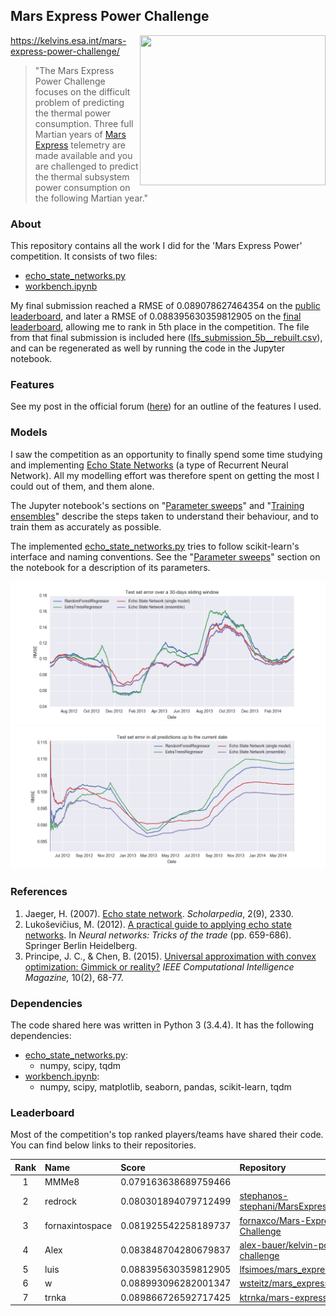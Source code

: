 ## Mars Express Power Challenge ##
<a href="https://kelvins.esa.int/mars-express-power-challenge/">
<img align=right width="297" height="240" src="https://upload.wikimedia.org/wikipedia/commons/thumb/9/9d/Mars-express-volcanoes-sm.jpg/594px-Mars-express-volcanoes-sm.jpg"></a>

https://kelvins.esa.int/mars-express-power-challenge/

> "The Mars Express Power Challenge focuses on the difficult problem of predicting the thermal power consumption. Three full Martian years of [Mars Express][Mars_Express] telemetry are made available and you are challenged to predict the thermal subsystem power consumption on the following Martian year."


### About ###

This repository contains all the work I did for the 'Mars Express Power' competition. It consists of two files:

 * [echo_state_networks.py](echo_state_networks.py)
 * [workbench.ipynb][nb]

My final submission reached a RMSE of 0.089078627464354 on the [public leaderboard][public leaderboard], and later a RMSE of 0.088395630359812905 on the [final leaderboard][final leaderboard], allowing me to rank in 5th place in the competition.
The file from that final submission is included here ([lfs_submission_5b__rebuilt.csv](lfs_submission_5b__rebuilt.csv)), and can be regenerated as well by running the code in the Jupyter notebook.


### Features ###

See my post in the official forum ([here][end_post]) for an outline of the features I used.


### Models ###

I saw the competition as an opportunity to finally spend some time studying and implementing [Echo State Networks][ESN_schol] (a type of Recurrent Neural Network). All my modelling effort was therefore spent on getting the most I could out of them, and them alone.

The Jupyter notebook's sections on "[Parameter sweeps][nb_params]" and "[Training ensembles][nb_ensem]" describe the steps taken to understand their behaviour, and to train them as accurately as possible.

The implemented [echo_state_networks.py](echo_state_networks.py) tries to follow scikit-learn's interface and naming conventions. See the "[Parameter sweeps][nb_params]" section on the notebook for a description of its parameters.

![Test set error over a 30-days sliding window](plots/error_over_time__testset__per_month.png)
![Test set error in all predictions up to the current date](plots/error_over_time__testset__so_far.png)

### References ###

1. Jaeger, H. (2007). [Echo state network][ESN_schol]. *Scholarpedia*, 2(9), 2330.
2. Lukoševičius, M. (2012). [A practical guide to applying echo state networks][ESN_guide]. In *Neural networks: Tricks of the trade* (pp. 659-686). Springer Berlin Heidelberg.
3. Principe, J. C., & Chen, B. (2015). [Universal approximation with convex optimization: Gimmick or reality?][CULM] *IEEE Computational Intelligence Magazine,* 10(2), 68-77.


### Dependencies ###

The code shared here was written in Python 3 (3.4.4). It has the following dependencies:

 * [echo_state_networks.py](echo_state_networks.py):
   * numpy, scipy, tqdm
 * [workbench.ipynb][nb]:
   * numpy, scipy, matplotlib, seaborn, pandas, scikit-learn, tqdm


### Leaderboard ###

Most of the competition's top ranked players/teams have shared their code. You can find below links to their repositories.

| Rank | Name            | Score                | Repository |
|:----:|:--------------- |:-------------------- |:---------- |
| 1    | MMMe8           | 0.079163638689759466 |            |
| 2    | redrock         | 0.080301894079712499 | [stephanos-stephani/MarsExpressChallenge][repo_2] |
| 3    | fornaxintospace | 0.081925542258189737 | [fornaxco/Mars-Express-Challenge][repo_3] |
| 4    | Alex            | 0.083848704280679837 | [alex-bauer/kelvin-power-challenge][repo_4] |
| 5    | luis            | 0.088395630359812905 | [lfsimoes/mars_express__esn][repo_5] |
| 6    | w               | 0.088993096282001347 | [wsteitz/mars_express][repo_6] |
| 7    | trnka           | 0.089866726592717425 | [ktrnka/mars-express][repo_7] |

[repo_1]: https://?
[repo_2]: https://github.com/stephanos-stephani/MarsExpressChallenge
[repo_3]: https://github.com/fornaxco/Mars-Express-Challenge
[repo_4]: https://github.com/alex-bauer/kelvin-power-challenge
[repo_5]: https://github.com/lfsimoes/mars_express__esn
[repo_6]: https://github.com/wsteitz/mars_express
[repo_7]: https://github.com/ktrnka/mars-express




[Mars_Express]: https://en.wikipedia.org/wiki/Mars_Express
[public leaderboard]: https://kelvins.esa.int/mars-express-power-challenge/leaderboard/
[final leaderboard]: https://kelvins.esa.int/mars-express-power-challenge/results/

[end_post]: https://kelvins.esa.int/mars-express-power-challenge/discussion/110/#c115

[ESN_schol]: http://www.scholarpedia.org/article/Echo_state_network
[ESN_guide]: http://minds.jacobs-university.de/sites/default/files/uploads/papers/PracticalESN.pdf
[CULM]: http://dx.doi.org/10.1109/MCI.2015.2405352

[nb]: http://nbviewer.jupyter.org/github/lfsimoes/mars_express__esn/blob/master/workbench.ipynb
[nb_params]: http://nbviewer.jupyter.org/github/lfsimoes/mars_express__esn/blob/master/workbench.ipynb#Parameter-sweep
[nb_ensem]: http://nbviewer.jupyter.org/github/lfsimoes/mars_express__esn/blob/master/workbench.ipynb#Training-ensembles
